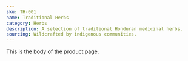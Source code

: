 ```yaml
---
sku: TH-001
name: Traditional Herbs
category: Herbs
description: A selection of traditional Honduran medicinal herbs.
sourcing: Wildcrafted by indigenous communities.
---
```

This is the body of the product page.
